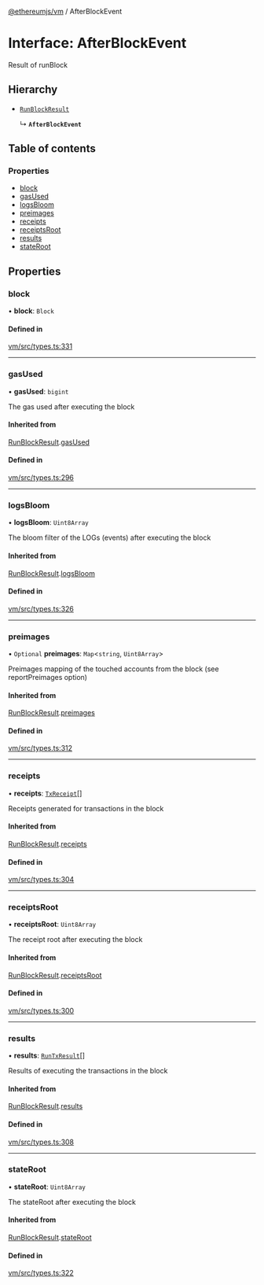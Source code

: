 [@ethereumjs/vm](../README.md) / AfterBlockEvent

# Interface: AfterBlockEvent

Result of runBlock

## Hierarchy

- [`RunBlockResult`](RunBlockResult.md)

  ↳ **`AfterBlockEvent`**

## Table of contents

### Properties

- [block](AfterBlockEvent.md#block)
- [gasUsed](AfterBlockEvent.md#gasused)
- [logsBloom](AfterBlockEvent.md#logsbloom)
- [preimages](AfterBlockEvent.md#preimages)
- [receipts](AfterBlockEvent.md#receipts)
- [receiptsRoot](AfterBlockEvent.md#receiptsroot)
- [results](AfterBlockEvent.md#results)
- [stateRoot](AfterBlockEvent.md#stateroot)

## Properties

### block

• **block**: `Block`

#### Defined in

[vm/src/types.ts:331](https://github.com/ethereumjs/ethereumjs-monorepo/blob/master/packages/vm/src/types.ts#L331)

___

### gasUsed

• **gasUsed**: `bigint`

The gas used after executing the block

#### Inherited from

[RunBlockResult](RunBlockResult.md).[gasUsed](RunBlockResult.md#gasused)

#### Defined in

[vm/src/types.ts:296](https://github.com/ethereumjs/ethereumjs-monorepo/blob/master/packages/vm/src/types.ts#L296)

___

### logsBloom

• **logsBloom**: `Uint8Array`

The bloom filter of the LOGs (events) after executing the block

#### Inherited from

[RunBlockResult](RunBlockResult.md).[logsBloom](RunBlockResult.md#logsbloom)

#### Defined in

[vm/src/types.ts:326](https://github.com/ethereumjs/ethereumjs-monorepo/blob/master/packages/vm/src/types.ts#L326)

___

### preimages

• `Optional` **preimages**: `Map`<`string`, `Uint8Array`\>

Preimages mapping of the touched accounts from the block (see reportPreimages option)

#### Inherited from

[RunBlockResult](RunBlockResult.md).[preimages](RunBlockResult.md#preimages)

#### Defined in

[vm/src/types.ts:312](https://github.com/ethereumjs/ethereumjs-monorepo/blob/master/packages/vm/src/types.ts#L312)

___

### receipts

• **receipts**: [`TxReceipt`](../README.md#txreceipt)[]

Receipts generated for transactions in the block

#### Inherited from

[RunBlockResult](RunBlockResult.md).[receipts](RunBlockResult.md#receipts)

#### Defined in

[vm/src/types.ts:304](https://github.com/ethereumjs/ethereumjs-monorepo/blob/master/packages/vm/src/types.ts#L304)

___

### receiptsRoot

• **receiptsRoot**: `Uint8Array`

The receipt root after executing the block

#### Inherited from

[RunBlockResult](RunBlockResult.md).[receiptsRoot](RunBlockResult.md#receiptsroot)

#### Defined in

[vm/src/types.ts:300](https://github.com/ethereumjs/ethereumjs-monorepo/blob/master/packages/vm/src/types.ts#L300)

___

### results

• **results**: [`RunTxResult`](RunTxResult.md)[]

Results of executing the transactions in the block

#### Inherited from

[RunBlockResult](RunBlockResult.md).[results](RunBlockResult.md#results)

#### Defined in

[vm/src/types.ts:308](https://github.com/ethereumjs/ethereumjs-monorepo/blob/master/packages/vm/src/types.ts#L308)

___

### stateRoot

• **stateRoot**: `Uint8Array`

The stateRoot after executing the block

#### Inherited from

[RunBlockResult](RunBlockResult.md).[stateRoot](RunBlockResult.md#stateroot)

#### Defined in

[vm/src/types.ts:322](https://github.com/ethereumjs/ethereumjs-monorepo/blob/master/packages/vm/src/types.ts#L322)
